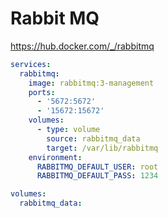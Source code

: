 # Rabbit MQ

https://hub.docker.com/_/rabbitmq

```yaml
services:
  rabbitmq:
    image: rabbitmq:3-management
    ports:
      - '5672:5672'
      - '15672:15672'
    volumes:
      - type: volume
        source: rabbitmq_data
        target: /var/lib/rabbitmq
    environment:
      RABBITMQ_DEFAULT_USER: root
      RABBITMQ_DEFAULT_PASS: 1234

volumes:
  rabbitmq_data:
```
